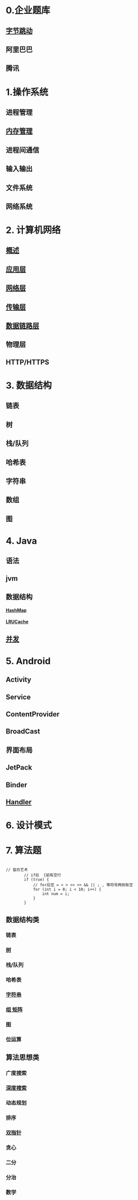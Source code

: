 # 0.企业题库  

## [字节跳动](https://github.com/Gong-Shijie/developer-skillpoints/blob/master/source/%E5%AD%97%E8%8A%82%E8%B7%B3%E5%8A%A8.md)  

## 阿里巴巴  

## 腾讯  

# 1.操作系统

## 进程管理 

##  [内存管理](https://github.com/Gong-Shijie/developer-skillpoints/blob/master/source/%E5%86%85%E5%AD%98%E7%AE%A1%E7%90%86.md)

## 进程间通信

## 输入输出 

## 文件系统

## 网络系统 

# 2. 计算机网络 

## [概述](https://github.com/Gong-Shijie/developer-skillpoints/blob/master/source/%E7%BD%91%E7%BB%9C%E6%A6%82%E8%BF%B0.md)  

## [应用层](https://github.com/Gong-Shijie/developer-skillpoints/blob/master/source/%E5%BA%94%E7%94%A8%E5%B1%82.md)   

## [网络层](https://github.com/Gong-Shijie/developer-skillpoints/blob/master/source/%E7%BD%91%E7%BB%9C%E5%B1%82.md)   

## [传输层](https://github.com/Gong-Shijie/developer-skillpoints/blob/master/source/%E4%BC%A0%E8%BE%93%E5%B1%82.md)  

## [数据链路层](https://github.com/Gong-Shijie/developer-skillpoints/blob/master/source/%E6%95%B0%E6%8D%AE%E9%93%BE%E8%B7%AF%E5%B1%82.md)  

## 物理层

## HTTP/HTTPS

# 3. 数据结构 

## 链表 

## 树

## 栈/队列 

## 哈希表 

## 字符串

## 数组 

## 图 

# 4. Java

## 语法 

## jvm 

## 数据结构 

#### [HashMap](https://github.com/Gong-Shijie/developer-skillpoints/blob/master/source/HashMap.md)  

#### [LRUCache](https://github.com/Gong-Shijie/developer-skillpoints/blob/master/source/LRUCache.md) 

## [并发](https://github.com/Gong-Shijie/developer-skillpoints/blob/master/source/%E5%B9%B6%E5%8F%91.md)  

# 5. Android

## Activity 

## Service 

## ContentProvider 

## BroadCast 

## 界面布局 

## JetPack 

## Binder

## [Handler](https://github.com/Gong-Shijie/developer-skillpoints/blob/master/source/Handler.md) 

# 6. 设计模式

# 7. 算法题


```
        
// 留白艺术
        // if后  {前有空行
        if (true) {
            // for后空 = < > << >> && || ; , 等符号两侧有空
            for (int i = 0; i < 10; i++) {
                int num = i;
            }
        }

```

## 数据结构类 

### 链表 

### [树](https://github.com/Gong-Shijie/developer-skillpoints/blob/master/source/%E6%A0%91.md) 

### 栈/队列 

### 哈希表 

### [字符串](https://github.com/Gong-Shijie/developer-skillpoints/blob/master/source/%E5%AD%97%E7%AC%A6%E4%B8%B2.md)

### [组 矩阵](https://github.com/Gong-Shijie/developer-skillpoints/blob/master/source/%E6%95%B0%E7%BB%84%20%E7%9F%A9%E9%98%B5.md)

### 图 

### 位运算 

## 算法思想类 

### 广度搜索 

### [深度搜索](https://github.com/Gong-Shijie/developer-skillpoints/blob/master/source/%E6%B7%B1%E5%BA%A6%E6%90%9C%E7%B4%A2.md)    

### 动态规划 

### 排序 

### [双指针](https://github.com/Gong-Shijie/developer-skillpoints/blob/master/source/%E5%8F%8C%E6%8C%87%E9%92%88.md)


### 贪心 

### 二分 

### 分治

### 数学

